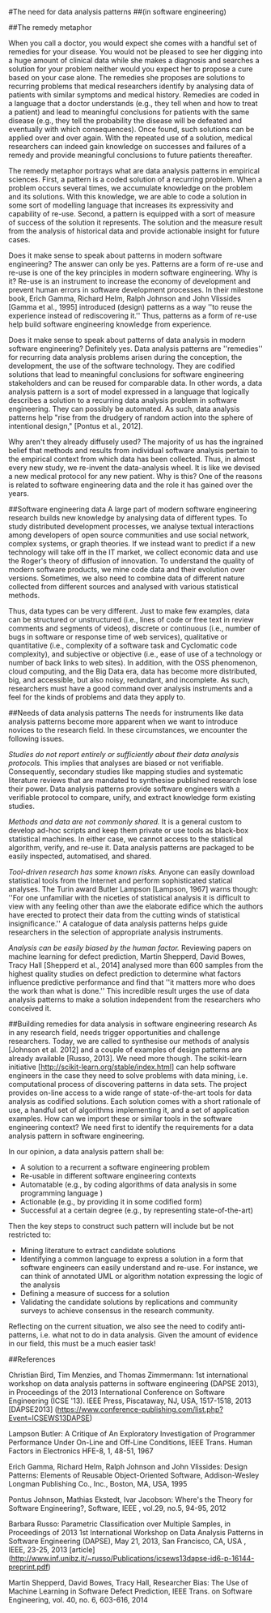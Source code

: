 #The need for data analysis patterns
##(in software engineering)

##The remedy metaphor

When you call a doctor, you would expect she comes with a handful set of remedies for your disease.  You would not be pleased to see her digging into a huge amount of clinical data while she makes a diagnosis and searches a solution for your problem neither  would you expect her to propose a cure based on your case alone.  The remedies she proposes are solutions to recurring problems that medical researchers identify by analysing data of patients with similar symptoms and medical history. Remedies are coded in a language that a doctor understands (e.g., they tell when and how to treat a patient) and lead to meaningful conclusions for patients with the same disease (e.g., they tell the probability the disease will be defeated and eventually with which consequences).  Once found, such solutions can be applied over and over again. With the repeated use of a solution, medical researchers can indeed gain knowledge on successes and failures of a remedy and provide meaningful conclusions to future patients thereafter.   

The remedy metaphor portrays what are data analysis patterns in empirical sciences.  First, a pattern is a coded solution of a recurring problem. When a problem occurs several times, we accumulate knowledge on the problem and its solutions. With this knowledge, we are able to code a solution in some sort of modelling language that increases its expressivity and capability of re-use.  Second, a pattern is equipped with a sort of measure of success of the solution it represents.  The solution and the measure result from the analysis of historical data and provide actionable insight for future cases. 
 
Does it make sense to speak about patterns in modern software engineering?  The answer can only be yes.  Patterns are a form of re-use and re-use is one of the key principles in modern software engineering. Why is it?  Re-use is an instrument to  increase the economy  of development and prevent human errors in software development processes. In their milestone book, Erich Gamma, Richard Helm, Ralph Johnson and John Vlissides [Gamma et al., 1995] introduced (design) patterns as a way ''to reuse the experience instead of rediscovering it.''
Thus, patterns as a form of re-use  help build software engineering knowledge from experience.

Does it make sense to speak about patterns of data analysis in modern software engineering?  Definitely yes.  Data analysis patterns are ''remedies'' for recurring data analysis problems arisen during the conception, the development, the use of the software technology.  They are codified solutions  that lead to meaningful conclusions for software engineering stakeholders and can be reused for comparable data. In other words,  a data analysis pattern is a sort of model expressed in a language that logically describes a solution to a recurring data analysis problem in software engineering. They can possibly be automated. As such, data analysis patterns help  "rise from the drudgery of random action into the sphere of intentional design," [Pontus et al., 2012].

Why aren't they already diffusely used? The majority of us has the ingrained belief that  methods and results from individual software analysis pertain to the empirical context from which data has been collected. Thus, in almost every new study, we re-invent the data-analysis wheel. It is like we devised a new medical protocol for any new patient. Why is this? One of the reasons is related to software engineering data and the role it has gained over the years. 

##Software engineering data
A large part of modern software engineering research builds new knowledge by analysing data of different types. To study distributed development processes, we analyse textual interactions among developers of open source communities and use social network, complex systems, or graph theories. If we instead want to predict if a new technology will take off in the IT market, we collect economic data and use the Roger's theory of diffusion of innovation. To understand the quality of modern software products, we mine code data and their evolution over versions. Sometimes, we also need to combine data of different nature collected from different sources and analysed with various statistical methods. 

Thus, data types can be very different. Just to make few examples, data can be structured or unstructured (i.e., lines of code or free text in review comments and segments of videos), discrete or continuous (i.e., number of bugs in software or response time of web services), qualitative or quantitative (i.e., complexity of a software task and Cyclomatic code complexity), and subjective or objective (i.e., ease of use of a technology or number of back links to web sites). In addition, with the OSS phenomenon, cloud computing, and the Big Data era, data has become more distributed, big, and accessible, but also noisy, redundant, and incomplete. As such, researchers must have a good command over analysis instruments and a feel for the kinds of problems and data they apply to.

##Needs of data analysis patterns
The needs for instruments like data analysis patterns become more apparent when we want to introduce novices to the research field. In these circumstances, we encounter the following issues. 


*Studies do not report entirely or sufficiently about their data analysis protocols.* This implies that analyses are biased or not verifiable. Consequently, secondary studies like mapping studies and systematic literature reviews that are mandated to synthesise published research lose their power. Data analysis patterns provide software engineers with a verifiable protocol to compare, unify, and extract knowledge form existing studies.

*Methods and data are not commonly shared.* It is a general custom to develop ad-hoc scripts and keep them private or use tools as black-box statistical machines. In either case, we cannot access to the statistical algorithm, verify, and re-use it. Data analysis patterns are packaged to be easily inspected, automatised, and shared. 

*Tool-driven research has some known risks.* Anyone can easily download statistical tools from the Internet and perform sophisticated statical analyses. The Turin award Butler Lampson [Lampson, 1967] warns though: ''For one unfamiliar with the niceties of statistical analysis it is difficult to view with any feeling other than awe the elaborate edifice which the authors have erected to protect their data from the cutting winds of statistical insignificance.'' A catalogue of data analysis patterns helps guide researchers in the selection of appropriate analysis instruments. 

*Analysis can be easily biased by the human factor.*  Reviewing  papers on machine learning for defect prediction, Martin Shepperd, David Bowes, Tracy Hall [Shepperd et al., 2014] analysed more than 600 samples from the highest quality studies on defect prediction to determine what factors influence predictive performance and find that ''it matters more who does the work than what is done.''
This incredible result urges the use of data analysis patterns to make a solution independent from the researchers who conceived it. 

##Building remedies for data analysis in software engineering research
As in any research field, needs trigger opportunities and challenge researchers.  Today, we are called to synthesise our methods of analysis  [Johnson et al. 2012]  and a couple of examples of design patterns are already available [Russo, 2013]. We need more though. The scikit-learn initiative [http://scikit-learn.org/stable/index.html] can help software engineers in the case they need to solve problems with data mining, i.e. computational process of discovering patterns in data sets. 
The project provides on-line access to a wide range of state-of-the-art tools for data analysis as codified solutions. Each solution comes with a short rationale of use, a handful set of algorithms implementing it, and a set of application examples. 
How can we import these or similar tools  in the software engineering context? We need first to identify the requirements for a data analysis pattern in software engineering.  

In our opinion, a  data analysis pattern shall be: 
- A solution to a recurrent a software engineering problem 
- Re-usable in different software engineering contexts
- Automatable (e.g., by coding algorithms of data analysis in some programming language ) 
- Actionable (e.g., by providing it in some codified form)
- Successful at a certain degree (e.g., by representing state-of-the-art) 

Then the key steps to construct such pattern will include but be not restricted to:
- Mining literature to extract candidate solutions
- Identifying a common language to express a solution in a form that software engineers can easily understand and re-use. For instance, we can think of annotated UML or algorithm notation expressing the logic of the analysis
- Defining a measure of success for a solution 
- Validating the candidate solutions by replications and community surveys to achieve consensus in the research community. 

Reflecting on the current situation, we also see the need to codify anti-patterns, i.e. what not to do in data analysis. Given the amount of evidence in our field, this must be a much easier task!

##References

Christian Bird, Tim Menzies, and Thomas Zimmermann:  1st international workshop on data analysis patterns in software engineering (DAPSE 2013), in Proceedings of the 2013 International Conference on Software Engineering (ICSE '13). IEEE Press, Piscataway, NJ, USA, 1517-1518, 2013 [DAPSE2013] (https://www.conference-publishing.com/list.php?Event=ICSEWS13DAPSE)

Lampson Butler: A Critique of An Exploratory Investigation of Programmer Performance Under On-Line and Off-Line Conditions, IEEE Trans. Human Factors in Electronics HFE-8, 1, 48-51, 1967 

Erich Gamma, Richard Helm, Ralph Johnson and John Vlissides: Design Patterns: Elements of Reusable Object-Oriented Software, Addison-Wesley Longman Publishing Co., Inc., Boston, MA, USA, 1995 

Pontus Johnson, Mathias Ekstedt, Ivar Jacobson: Where's the Theory for Software Engineering?, Software, IEEE , vol.29, no.5, 94-95,  2012

Barbara Russo: Parametric Classification over Multiple Samples, in Proceedings  of 2013 1st International Workshop on Data Analysis Patterns in Software Engineering (DAPSE), May 21, 2013, San Francisco, CA, USA , IEEE, 23-25, 2013 [article] (http://www.inf.unibz.it/~russo/Publications/icsews13dapse-id6-p-16144-preprint.pdf)

Martin Shepperd, David Bowes, Tracy Hall, Researcher Bias: The Use of Machine Learning in Software Defect Prediction, IEEE Trans. on Software Engineering, vol. 40, no. 6, 603-616,  2014 
